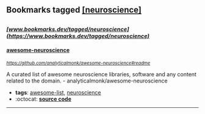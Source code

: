 ## Bookmarks tagged [[neuroscience]](https://www.bookmarks.dev/search?q=[neuroscience])

_<sup><sup>[www.bookmarks.dev/tagged/neuroscience](https://www.bookmarks.dev/tagged/neuroscience)</sup></sup>_
---
#### [awesome-neuroscience](https://github.com/analyticalmonk/awesome-neuroscience#readme)
_<sup>https://github.com/analyticalmonk/awesome-neuroscience#readme</sup>_

A curated list of awesome neuroscience libraries, software and any content related to the domain. - analyticalmonk/awesome-neuroscience
* **tags**: [awesome-list](../tagged/awesome-list.md), [neuroscience](../tagged/neuroscience.md)
* :octocat: **[source code](https://github.com/analyticalmonk/awesome-neuroscience#readme)**
---
